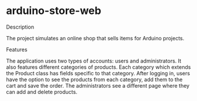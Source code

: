# arduino-store-web

Description

The project simulates an online shop that sells items for Arduino projects.

Features

The application uses two types of accounts: users and administrators. It also features different categories of products. Each category which extends the Product class has fields specific to that category. After logging in, users have the option to see the products from each category, add them to the cart and save the order. The administrators see a different page where they can add and delete products.
